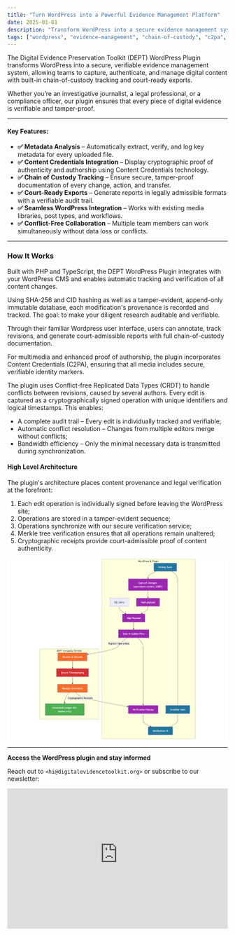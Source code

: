 ```yaml
---
title: "Turn WordPress into a Powerful Evidence Management Platform"
date: 2025-01-01
description: "Transform WordPress into a secure evidence management system with chain-of-custody tracking, Content Credentials integration, and court-ready exports. Perfect for legal professionals and investigative journalists."
tags: ["wordpress", "evidence-management", "chain-of-custody", "c2pa", "crdt"]
---
```


The Digital Evidence Preservation Toolkit (DEPT) WordPress Plugin transforms WordPress into a secure, verifiable evidence management system, allowing teams to capture, authenticate, and manage digital content with built-in chain-of-custody tracking and court-ready exports.

Whether you’re an investigative journalist, a legal professional, or a compliance officer, our plugin ensures that every piece of digital evidence is verifiable and tamper-proof.

---

#### Key Features:

- **✅ Metadata Analysis** – Automatically extract, verify, and log key metadata for every uploaded file.
- **✅ Content Credentials Integration** – Display cryptographic proof of authenticity and authorship using Content Credentials technology.
- **✅ Chain of Custody Tracking** – Ensure secure, tamper-proof documentation of every change, action, and transfer.
- **✅ Court-Ready Exports** – Generate reports in legally admissible formats with a verifiable audit trail.
- **✅ Seamless WordPress Integration** – Works with existing media libraries, post types, and workflows.
- **✅ Conflict-Free Collaboration** – Multiple team members can work simultaneously without data loss or conflicts.

---

### How It Works

Built with PHP and TypeScript, the DEPT WordPress Plugin integrates with your WordPress CMS and enables automatic tracking and verification of all content changes.

Using SHA-256 and CID hashing as well as a tamper-evident, append-only immutable database, each modification's provenance is recorded and tracked. The goal: to make your diligent research auditable and verifiable.

Through their familiar Wordpress user interface, users can annotate, track revisions, and generate court-admissible reports with full chain-of-custody documentation.

For multimedia and enhanced proof of authorship, the plugin incorporates Content Credentials (C2PA), ensuring that all media includes secure, verifiable identity markers.

The plugin uses Conflict-free Replicated Data Types (CRDT) to handle conflicts between revisions, caused by several authors. Every edit is captured as a cryptographically signed operation with unique identifiers and logical timestamps. This enables:

- A complete audit trail – Every edit is individually tracked and verifiable;
- Automatic conflict resolution – Changes from multiple editors merge without conflicts;
- Bandwidth efficiency – Only the minimal necessary data is transmitted during synchronization.

#### High Level Architecture

The plugin's architecture places content provenance and legal verification at the forefront:

1. Each edit operation is individually signed before leaving the WordPress site;
2. Operations are stored in a tamper-evident sequence;
3. Operations synchronize with our secure verification service;
4. Merkle tree verification ensures that all operations remain unaltered;
5. Cryptographic receipts provide court-admissible proof of content authenticity.

![](/images/wordpress-plugin-diagram.png)

---

**Access the WordPress plugin and stay informed**

Reach out to `<hi@digitalevidencetoolkit.org>` or subscribe to our newsletter:

<iframe src="https://digitalevidencetoolkit.substack.com/embed" width="100%" height="320" style="border:0px solid #EEE; background:white;" frameborder="0" scrolling="no"></iframe>
